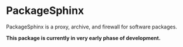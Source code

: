 # PackageSphinx

PackageSphinx is a proxy, archive, and firewall for software packages.

**This package is currently in very early phase of development.**
